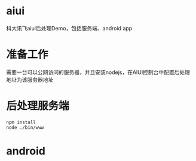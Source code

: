 # aiui
科大讯飞aiui后处理Demo，包括服务端、android app

# 准备工作
需要一台可以公网访问的服务器，并且安装nodejs，在AIUI控制台中配置后处理地址为该服务器地址

# 后处理服务端
```
npm install
node ./bin/www
```

# android 

